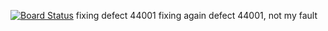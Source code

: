 [![Board Status](https://dev.azure.com/mf-connect-lab/18638956-7d83-4566-a363-0b091a0ff71e/05750e08-644e-4183-b654-08db8f7afaf1/_apis/work/boardbadge/de9ccb03-a6a7-40f8-8d89-aba6a3fc149f)](https://dev.azure.com/mf-connect-lab/18638956-7d83-4566-a363-0b091a0ff71e/_boards/board/t/05750e08-644e-4183-b654-08db8f7afaf1/Microsoft.RequirementCategory)
fixing defect 44001
fixing again defect 44001, not my fault
